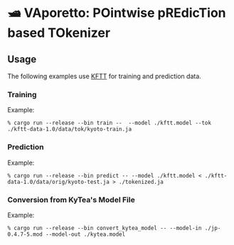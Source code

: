 # 🛥 VAporetto: POintwise pREdicTion based TOkenizer

## Usage

The following examples use [KFTT](http://www.phontron.com/kftt/) for training and prediction data.

### Training

Example:
```
% cargo run --release --bin train --  --model ./kftt.model --tok ./kftt-data-1.0/data/tok/kyoto-train.ja
```

### Prediction

Example:
```
% cargo run --release --bin predict -- --model ./kftt.model < ./kftt-data-1.0/data/orig/kyoto-test.ja > ./tokenized.ja
```

### Conversion from KyTea's Model File

Example:
```
% cargo run --release --bin convert_kytea_model -- --model-in ./jp-0.4.7-5.mod --model-out ./kytea.model
```
